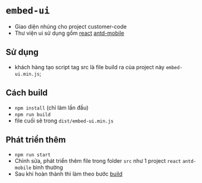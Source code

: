 # `embed-ui`
- Giao diện nhúng cho project customer-code
- Thư viện ui sử dụng gồm [react](https://reactjs.org/) [antd-mobile](https://mobile.ant.design/)

## Sử dụng
- khách hàng tạo script tag src là file build ra của project này `embed-ui.min.js`;

## Cách build 
- `npm install` (chỉ làm lần đầu)
- `npm run build`
- file cuối sẽ trong `dist/embed-ui.min.js`

## Phát triển thêm
- `npm run start`
- Chỉnh sửa, phát triển thêm file trong folder `src` như 1 project `react` `antd-mobile` bình thường
- Sau khi hoàn thành thì làm theo bước [build](#cach-build) 
